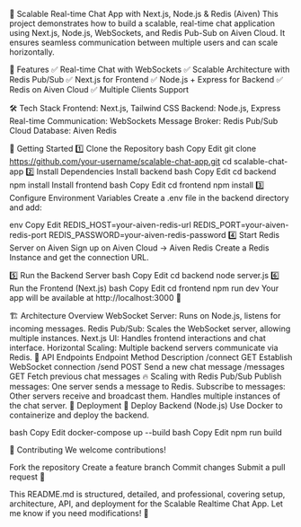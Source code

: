 🚀 Scalable Real-time Chat App with Next.js, Node.js & Redis (Aiven)
This project demonstrates how to build a scalable, real-time chat application using Next.js, Node.js, WebSockets, and Redis Pub-Sub on Aiven Cloud. It ensures seamless communication between multiple users and can scale horizontally.

📌 Features
✅ Real-time Chat with WebSockets
✅ Scalable Architecture with Redis Pub/Sub
✅ Next.js for Frontend
✅ Node.js + Express for Backend
✅ Redis on Aiven Cloud
✅ Multiple Clients Support

🛠️ Tech Stack
Frontend: Next.js, Tailwind CSS
Backend: Node.js, Express
Real-time Communication: WebSockets
Message Broker: Redis Pub/Sub
Cloud Database: Aiven Redis

🚀 Getting Started
1️⃣ Clone the Repository
bash
Copy
Edit
git clone https://github.com/your-username/scalable-chat-app.git
cd scalable-chat-app
2️⃣ Install Dependencies
Install backend
bash
Copy
Edit
cd backend
npm install
Install frontend
bash
Copy
Edit
cd frontend
npm install
3️⃣ Configure Environment Variables
Create a .env file in the backend directory and add:

env
Copy
Edit
REDIS_HOST=your-aiven-redis-url
REDIS_PORT=your-aiven-redis-port
REDIS_PASSWORD=your-aiven-redis-password
4️⃣ Start Redis Server on Aiven
Sign up on Aiven Cloud → Aiven Redis
Create a Redis Instance and get the connection URL.

5️⃣ Run the Backend Server
bash
Copy
Edit
cd backend
node server.js
6️⃣ Run the Frontend (Next.js)
bash
Copy
Edit
cd frontend
npm run dev
Your app will be available at http://localhost:3000 🚀

🏗️ Architecture Overview
WebSocket Server: Runs on Node.js, listens for incoming messages.
Redis Pub/Sub: Scales the WebSocket server, allowing multiple instances.
Next.js UI: Handles frontend interactions and chat interface.
Horizontal Scaling: Multiple backend servers communicate via Redis.
📡 API Endpoints
Endpoint	Method	Description
/connect	GET	Establish WebSocket connection
/send	POST	Send a new chat message
/messages	GET	Fetch previous chat messages
🔥 Scaling with Redis Pub/Sub
Publish messages: One server sends a message to Redis.
Subscribe to messages: Other servers receive and broadcast them.
Handles multiple instances of the chat server.
📌 Deployment
🚀 Deploy Backend (Node.js)
Use Docker to containerize and deploy the backend.

bash
Copy
Edit
docker-compose up --build
bash
Copy
Edit
npm run build

🙌 Contributing
We welcome contributions!

Fork the repository
Create a feature branch
Commit changes
Submit a pull request 🚀

This README.md is structured, detailed, and professional, covering setup, architecture, API, and deployment for the Scalable Realtime Chat App. Let me know if you need modifications! 🚀
